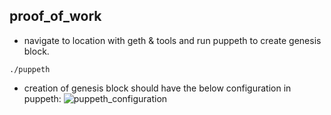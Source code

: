 ## proof_of_work
- navigate to location with geth & tools and run puppeth to create genesis block.
~~~
./puppeth
~~~
- creation of genesis block should have the below configuration in puppeth:
![puppeth_configuration](/screenshot/puppeth_config_jmgcoin.png)